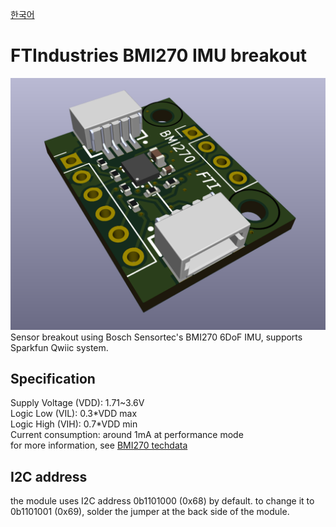 [한국어](https://github.com/FTIndustries/BMI270-Breakout/blob/main/readme-ko.md)
# FTIndustries BMI270 IMU breakout
![preview](https://github.com/FTIndustries/BMI270-Breakout/blob/main/3dpreview.png?raw=true)\
Sensor breakout using Bosch Sensortec's BMI270 6DoF IMU, supports Sparkfun Qwiic system. 

## Specification
Supply Voltage (VDD): 1.71~3.6V \
Logic Low (VIL): 0.3\*VDD max \
Logic High (VIH): 0.7\*VDD min \
Current consumption: around 1mA at performance mode \
for more information, see [BMI270 techdata](https://www.bosch-sensortec.com/products/motion-sensors/imus/bmi270/#technical)

## I2C address
the module uses I2C address 0b1101000 (0x68) by default. to change it to 0b1101001 (0x69), solder the jumper at the back side of the module.